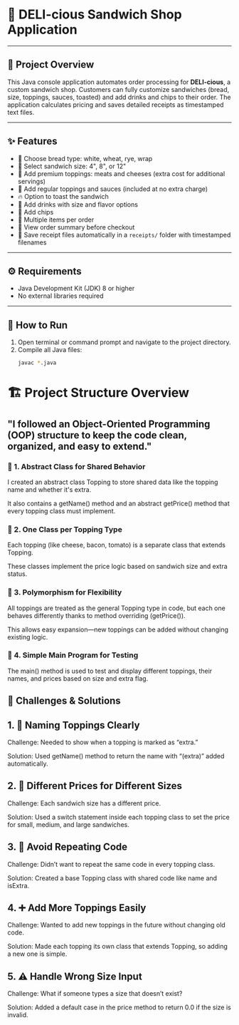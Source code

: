 # 🥪 DELI-cious Sandwich Shop Application

---

## 📖 Project Overview

This Java console application automates order processing for **DELI-cious**, a custom sandwich shop. Customers can fully customize sandwiches (bread, size, toppings, sauces, toasted) and add drinks and chips to their order. The application calculates pricing and saves detailed receipts as timestamped text files.

---

## ✨ Features

- 🍞 Choose bread type: white, wheat, rye, wrap  
- 📏 Select sandwich size: 4", 8", or 12"  
- 🥩 Add premium toppings: meats and cheeses (extra cost for additional servings)  
- 🥗 Add regular toppings and sauces (included at no extra charge)  
- 🔥 Option to toast the sandwich  
- 🥤 Add drinks with size and flavor options  
- 🍟 Add chips  
- 🛒 Multiple items per order  
- 🧾 View order summary before checkout  
- 💾 Save receipt files automatically in a `receipts/` folder with timestamped filenames  

---

## ⚙️ Requirements

- Java Development Kit (JDK) 8 or higher  
- No external libraries required  

---

## 🚀 How to Run

1. Open terminal or command prompt and navigate to the project directory.  
2. Compile all Java files:  
   ```bash
   javac *.java
# 🏗️ Project Structure Overview
## "I followed an Object-Oriented Programming (OOP) structure to keep the code clean, organized, and easy to extend."

### 🔹 1. Abstract Class for Shared Behavior
I created an abstract class Topping to store shared data like the topping name and whether it's extra.

It also contains a getName() method and an abstract getPrice() method that every topping class must implement.

### 🔹 2. One Class per Topping Type
Each topping (like cheese, bacon, tomato) is a separate class that extends Topping.

These classes implement the price logic based on sandwich size and extra status.

### 🔹 3. Polymorphism for Flexibility
All toppings are treated as the general Topping type in code, but each one behaves differently thanks to method overriding (getPrice()).

This allows easy expansion—new toppings can be added without changing existing logic.

### 🔹 4. Simple Main Program for Testing
The main() method is used to test and display different toppings, their names, and prices based on size and extra flag.


## 🧠 Challenges & Solutions
## 1. 🧾 Naming Toppings Clearly
Challenge: Needed to show when a topping is marked as “extra.”

Solution: Used getName() method to return the name with “(extra)” added automatically.

## 2. 🧮 Different Prices for Different Sizes
Challenge: Each sandwich size has a different price.

Solution: Used a switch statement inside each topping class to set the price for small, medium, and large sandwiches.

## 3. 🔁 Avoid Repeating Code
Challenge: Didn’t want to repeat the same code in every topping class.

Solution: Created a base Topping class with shared code like name and isExtra.

## 4. ➕ Add More Toppings Easily
Challenge: Wanted to add new toppings in the future without changing old code.

Solution: Made each topping its own class that extends Topping, so adding a new one is simple.

## 5. ⚠️ Handle Wrong Size Input
Challenge: What if someone types a size that doesn’t exist?

Solution: Added a default case in the price method to return 0.0 if the size is invalid.
